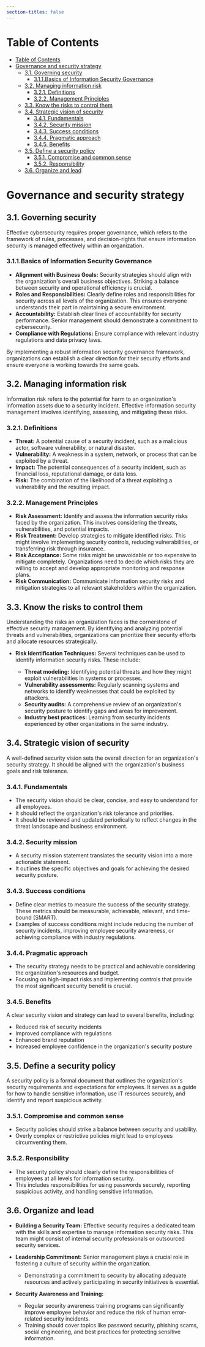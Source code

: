 ```yaml
---
section-titles: false
---
```


# Table of Contents

<!--toc:start-->
- [Table of Contents](#table-of-contents)
- [Governance and security strategy](#governance-and-security-strategy)
  - [3.1. Governing security](#31-governing-security)
    - [3.1.1.Basics of Information Security Governance](#311basics-of-information-security-governance)
  - [3.2. Managing information risk](#32-managing-information-risk)
    - [3.2.1. Definitions](#321-definitions)
    - [3.2.2. Management Principles](#322-management-principles)
  - [3.3. Know the risks to control them](#33-know-the-risks-to-control-them)
  - [3.4. Strategic vision of security](#34-strategic-vision-of-security)
    - [3.4.1. Fundamentals](#341-fundamentals)
    - [3.4.2. Security mission](#342-security-mission)
    - [3.4.3. Success conditions](#343-success-conditions)
    - [3.4.4. Pragmatic approach](#344-pragmatic-approach)
    - [3.4.5. Benefits](#345-benefits)
  - [3.5. Define a security policy](#35-define-a-security-policy)
    - [3.5.1. Compromise and common sense](#351-compromise-and-common-sense)
    - [3.5.2. Responsibility](#352-responsibility)
  - [3.6. Organize and lead](#36-organize-and-lead)
<!--toc:end-->


# Governance and security strategy

## 3.1. Governing security

Effective cybersecurity requires proper governance, which refers to the framework of rules, processes, and decision-rights that ensure information security is managed effectively within an organization.

### 3.1.1.Basics of Information Security Governance

- **Alignment with Business Goals:** Security strategies should align with the organization's overall business objectives. Striking a balance between security and operational efficiency is crucial.
- **Roles and Responsibilities:** Clearly define roles and responsibilities for security across all levels of the organization. This ensures everyone understands their part in maintaining a secure environment.
- **Accountability:** Establish clear lines of accountability for security performance. Senior management should demonstrate a commitment to cybersecurity.
- **Compliance with Regulations:** Ensure compliance with relevant industry regulations and data privacy laws.

By implementing a robust information security governance framework, organizations can establish a clear direction for their security efforts and ensure everyone is working towards the same goals.

## 3.2. Managing information risk

Information risk refers to the potential for harm to an organization's information assets due to a security incident. Effective information security management involves identifying, assessing, and mitigating these risks.

### 3.2.1. Definitions

- **Threat:** A potential cause of a security incident, such as a malicious actor, software vulnerability, or natural disaster.
- **Vulnerability:** A weakness in a system, network, or process that can be exploited by a threat.
- **Impact:** The potential consequences of a security incident, such as financial loss, reputational damage, or data loss.
- **Risk:** The combination of the likelihood of a threat exploiting a vulnerability and the resulting impact.

### 3.2.2. Management Principles

- **Risk Assessment:** Identify and assess the information security risks faced by the organization. This involves considering the threats, vulnerabilities, and potential impacts.
- **Risk Treatment:** Develop strategies to mitigate identified risks. This might involve implementing security controls, reducing vulnerabilities, or transferring risk through insurance.
- **Risk Acceptance:** Some risks might be unavoidable or too expensive to mitigate completely. Organizations need to decide which risks they are willing to accept and develop appropriate monitoring and response plans.
- **Risk Communication:** Communicate information security risks and mitigation strategies to all relevant stakeholders within the organization.

## 3.3. Know the risks to control them

Understanding the risks an organization faces is the cornerstone of effective security management. By identifying and analyzing potential threats and vulnerabilities, organizations can prioritize their security efforts and allocate resources strategically.

- **Risk Identification Techniques:** Several techniques can be used to identify information security risks. These include:

  - **Threat modeling:** Identifying potential threats and how they might exploit vulnerabilities in systems or processes.
  - **Vulnerability assessments:** Regularly scanning systems and networks to identify weaknesses that could be exploited by attackers.
  - **Security audits:** A comprehensive review of an organization's security posture to identify gaps and areas for improvement.
  - **Industry best practices:** Learning from security incidents experienced by other organizations in the same industry.

## 3.4. Strategic vision of security

A well-defined security vision sets the overall direction for an organization's security strategy. It should be aligned with the organization's business goals and risk tolerance.

### 3.4.1. Fundamentals

- The security vision should be clear, concise, and easy to understand for all employees.
- It should reflect the organization's risk tolerance and priorities.
- It should be reviewed and updated periodically to reflect changes in the threat landscape and business environment.

### 3.4.2. Security mission

- A security mission statement translates the security vision into a more actionable statement.
- It outlines the specific objectives and goals for achieving the desired security posture.

### 3.4.3. Success conditions

- Define clear metrics to measure the success of the security strategy. These metrics should be measurable, achievable, relevant, and time-bound (SMART).
- Examples of success conditions might include reducing the number of security incidents, improving employee security awareness, or achieving compliance with industry regulations.

### 3.4.4. Pragmatic approach

- The security strategy needs to be practical and achievable considering the organization's resources and budget.
- Focusing on high-impact risks and implementing controls that provide the most significant security benefit is crucial.

### 3.4.5. Benefits

A clear security vision and strategy can lead to several benefits, including:

- Reduced risk of security incidents
- Improved compliance with regulations
- Enhanced brand reputation
- Increased employee confidence in the organization's security posture

## 3.5. Define a security policy

A security policy is a formal document that outlines the organization's security requirements and expectations for employees. It serves as a guide for how to handle sensitive information, use IT resources securely, and identify and report suspicious activity.

### 3.5.1. Compromise and common sense

- Security policies should strike a balance between security and usability.
- Overly complex or restrictive policies might lead to employees circumventing them.

### 3.5.2. Responsibility

- The security policy should clearly define the responsibilities of employees at all levels for information security.
- This includes responsibilities for using passwords securely, reporting suspicious activity, and handling sensitive information.

## 3.6. Organize and lead

- **Building a Security Team:** Effective security requires a dedicated team with the skills and expertise to manage information security risks. This team might consist of internal security professionals or outsourced security services.
- **Leadership Commitment:** Senior management plays a crucial role in fostering a culture of security within the organization.

  - Demonstrating a commitment to security by allocating adequate resources and actively participating in security initiatives is essential.

- **Security Awareness and Training:**

  - Regular security awareness training programs can significantly improve employee behavior and reduce the risk of human error-related security incidents.
  - Training should cover topics like password security, phishing scams, social engineering, and best practices for protecting sensitive information.

